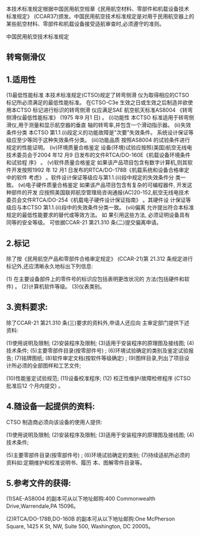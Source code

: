 本技术标准规定根据中国民用航空规章《民用航空材料、零部件和机载设备技术
标准规定》
(CCAR37)颁发。中国民用航空技术标准规定是对用于民用航空器上的
某些航空材料、零部件和机载设备接受适航审查时,必须遵守的准则。 


中国民用航空技术标准规定 

## 转弯侧滑仪

 

## 1.适用性

(1)最低性能标准  本技术标准规定(CTSO)规定了转弯侧滑
仪为取得相应的CTSO 标记所必须满足的最低性能标准。
在CTSO-C3e 
生效之日或生效之后制造并欲使用本CTSO 标记进行标识的转弯侧滑 仪应满足SAE 航空航天标准AS8004
《转弯侧滑仪最低性能标准》
(1975
年9 月1 日)
。 
(ⅰ)功能性 本CTSO 标准适用于转弯侧滑仪,用于测量和显示航空器的垂直
轴的转弯率,并包含一个滑动指示器。 
(ⅱ)失效条件分类 本CTSO 第1.1.(ⅰ)段定义的功能故障是"次要"失效条件。
系统设计保证等级应至少等同于这种失效条件分类。 
(ⅲ)功能品质 按照AS8004 的试验条件进行规定的性能证明。 
(ⅳ)环境质量合格鉴定 设备(环境)试验应按照(美国)航空无线电技术委员会于2004
年12 月9 日发布的文件RTCA/DO-160E《机载设备环境条件和试验程 序》
。 
(ⅴ)软件质量合格鉴定 如果该产品项目包含有数字计算机,则其软件开发按照1992 年
12 月1 日发布的RTCA/DO-178B《机载系统和设备合格审定中的软件 考虑》
。软件设计保证等级应与第1.1.(ⅱ)段中规定的失效条件分
类一致。 
(ⅵ)电子硬件质量合格鉴定 如果该产品项目包含有复杂的可编程器件,
开发这种部件的开发
应按照美国联邦航空管理局咨询通报(AC)20-152,航空无线电技术 委员会文件RTCA/DO-254《机载电子硬件设计保证指南》
。其硬件设
计保证等级应与本CTSO 第1.1.(ⅱ)段中的失效条件分类一致。 
(ⅶ)偏离 
允许提出符合本标准规定的最低性能要求的替代或等效方法。
如
果引用这些方法,
必须证明设备具有同等的安全等级。
可依据CCAR-21
第21.310 条(二)提交偏离申请。 

## 2.标记

除了按《民用航空产品和零部件合格审定规定》
(CCAR-21)第
21.312 条规定进行标记外,还应清晰永久地标出下列信息: 
 

(1)
在主要设备部件上的零件号的标识应包括表明更改状况的
方法(包括硬件和软件)
。 
(2)计算机软件等级。 (3)仪表类别。 

## 3.资料要求:

除了CCAR-21 第21.310 条(三)要求的资料外,申请人还应向
主审定部门提供下述资料: 

(1)使用说明及限制; (2)安装程序及限制; (3)适用于安装程序的原理图及接线图; (4)技术条件; (5)主要零部件目录(按零部件号)
; 
(6)环境试验确定的类别及鉴定试验报告; (7)铭牌图纸; 
(8)软件审定文档(按软件等级确定)
; 
(9)图样目录,列出了项目设计所必须的全部图样和工艺文件;
 
(10)性能鉴定试验规范; (11)设备校准程序; (12)
校正性维护/故障检修程序
(CTSO 批准后12 个月内提交)
。

## 4.随设备一起提供的资料:

CTSO 制造商必须向该设备的使用人提供: 

(1)使用说明及限制; (2)安装程序及限制; 
(3)适用于安装程序的原理图及接线图; (4)技术条件; 
 
(5)主要零部件目录(按零部件号)
; 
(6)环境试验确定的类别; (7)持续适航所必须的资料如:定期维护和校准说明书、履历
本、图解零件目录等。 
 

## 5.参考文件的获得:

(1)SAE-AS8004 的副本可从以下地址邮购:400 Commonwealth 
Drive,Warrendale,PA 15096。 

(2)RTCA/DO-178B,DO-160B 的副本可从以下地址邮购:One 
McPherson Square,
1425 
K 
St, NW, Suite 
500, Washington, DC 
20005。
 
 
